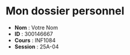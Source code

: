 ﻿# Mon dossier personnel

- **Nom** : Votre Nom
- **ID** : 300146667
- **Cours** : INF1084
- **Session** : 25A-04
